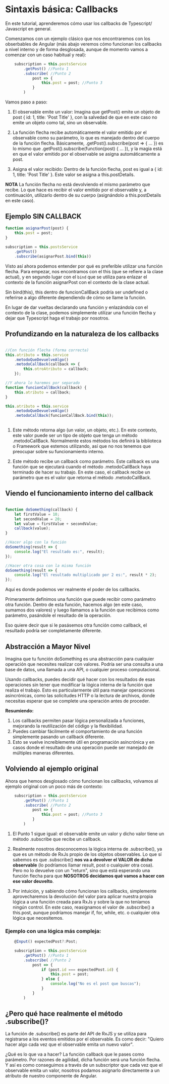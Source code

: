 # Sintaxis básica: Callbacks

En este tutorial, aprenderemos cómo usar los callbacks de Typescript/ Javascript en general.

Comenzamos con un ejemplo clásico que nos encontraremos con los obserbables de Angular (más abajo veremos cómo funcionan los callbacks a nivel interno y de forma desglosada, aunque de momento vamos a comenzar con un caso habitual y real):

```typescript
    subscription = this.postsService
        .getPost() //Punto 1
        .subscribe( //Punto 2
            post => {
                this.post = post; //Punto 3
            }
        )
```

Vamos paso a paso:

1. El observable emite un valor: Imagina que getPost() emite un objeto de post { id: 1, title: 'Post Title' }, con la salvedad de que en este caso no emite un objeto como tal, sino un observable.

2. La función flecha recibe automáticamente el valor emitido por el observable como su parámetro, lo que es manejado dentro del cuerpo de la función flecha. Básicamente, .getPost().subscribe(post => { ... }) es lo mismo que .getPost().subscribe(function(post) { ... }), y la magia está en que el valor emitido por el observable se asigna automáticamente a post.

3. Asigna el valor recibido: Dentro de la función flecha, post es igual a { id: 1, title: 'Post Title' }. Este valor se asigna a this.postDetails.

**NOTA** La función flecha no está devolviendo el mismo parámetro que recibe. Lo que hace es recibir el valor emitido por el observable y, a continuación, utilizarlo dentro de su cuerpo (asignándolo a this.postDetails en este caso).

## Ejemplo SIN CALLBACK

```typescript
function asignarPost(post) {
    this.post = post;
}
    
subscription = this.postsService
    .getPost() 
    .subscribe(asignarPost.bind(this))

```
Visto así ahora podemos entender por qué es preferible utilizar una función flecha. Para empezar, nos encontramos con el this (que se refiere a la clase actual), y en segundo lugar con el `bind` que se utiliza para enlazar el contexto de la función asignarPost con el contexto de la clase actual.

Sin bind(this), this dentro de funcionCallBack podría ser undefined o referirse a algo diferente dependiendo de cómo se llame la función.

En lugar de dar vueltas declarando una función y enlazándola con el contexto de la clase, podemos simplemente utilizar una función flecha y dejar que Typescript haga el trabajo por nosotros.


## Profundizando en la naturaleza de los callbacks


```typescript

//Con función flecha (forma correcta)
this.atributo = this.service
    .metodoQueDevuelveAlgo()
    .metodoCallBack(callback => {
        this.otroAtributo = callback;
    });

//Y ahora lo haremos por separado
function funcionCallBack(callback) {
    this.atributo = callback;
}

this.atributo = this.service
    .metodoQueDevuelveAlgo()
    .metodoCallBack(funcionCallBack.bind(this));
           
```

1. Este método retorna algo (un valor, un objeto, etc.). En este contexto, este valor puede ser un tipo de objeto que tenga un método .metodoCallBack. Normalmente estos métodos los definirá la biblioteca o Framework que estemos utilizando, así que no nos tenemos que preocupar sobre su funcionamiento interno.
   
2. Este método recibe un callback como parámetro. Este callback es una función que se ejecutará cuando el método .metodoCallBack haya terminado de hacer su trabajo. En este caso, el callback recibe un parámetro que es el valor que retorna el método .metodoCallBack.


## Viendo el funcionamiento interno del callback

```javascript

function doSomething(callback) {
    let firstValue = 10;
    let secondValue = 20;
    let value = firstValue + secondValue;
    callback(value);
}

//Hacer algo con la función
doSomething(result => {
    console.log("El resultado es:", result);
});

//Hacer otra cosa con la misma función
doSomething(result => {
    console.log("El resultado multiplicado por 2 es:", result * 2);
});

```
Aquí es donde podemos ver realmente el poder de los callbacks. 

Primeramente definimos una función que puede recibir como parámetro otra función. Dentro de esta función, hacemos algo (en este caso, sumamos dos valores) y luego llamamos a la función que recibimos como parámetro, pasándole el resultado de la operación.

Eso quiere decir que si le pasásemos otra función como callback, el resultado podría ser completamente diferente.


## Abstracción a Mayor Nivel

Imagina que tu función doSomething es una abstracción para cualquier operación que necesites realizar con valores. Podría ser una consulta a una base de datos, una llamada a una API, o cualquier proceso computacional.

Usando callbacks, puedes decidir qué hacer con los resultados de esas operaciones sin tener que modificar la lógica interna de la función que realiza el trabajo. Esto es particularmente útil para manejar operaciones asincrónicas, como las solicitudes HTTP o la lectura de archivos, donde necesitas esperar que se complete una operación antes de proceder.

**Resumiendo:**
1. Los callbacks permiten pasar lógica personalizada a funciones, mejorando la reutilización del código y la flexibilidad.
2. Puedes cambiar fácilmente el comportamiento de una función simplemente pasando un callback diferente.
3. Esto se vuelve increíblemente útil en programación asincrónica y en casos donde el resultado de una operación puede ser manejado de múltiples maneras diferentes.


## Volviendo al ejemplo original

Ahora que hemos desglosado cómo funcionan los callbacks, volvamos al ejemplo original con un poco más de contexto:

```typescript
    subscription = this.postsService
        .getPost() //Punto 1
        .subscribe( //Punto 2
            post => {
                this.post = post; //Punto 3
            }
        )
```

1. El Punto 1 sigue igual: el observable emite un valor y dicho valor tiene un método .subscribe que recibe un callback. 
   
2. Realmente nosotros desconocemos la lógica interna de .subscribe(), ya que es un método de RxJs propio de los objetos observables. Lo que sí sabemos es que .subscribe() **nos va a devolver el VALOR de dicho observable** (lo podríamos llamar result, post o cualquier otra cosa). Pero no lo devuelve con un "return", sino que está esperando una función flecha para que **NOSOTROS decidamos qué vamos a hacer con ese valor deuvelto**.

3. Por intuición, y sabiendo cómo funcionan los callbacks, simplemente aprovecharemos la devolución del valor para aplicar nuestra propia lógica a una función creada para RxJs y sobre la que no teníamos ningún control. En este caso, reasignamos el valor de .subscribe() a this.post, aunque podríamos manejar if, for, while, etc. o cualquier otra lógica que necesitemos.

### Ejemplo con una lógica más compleja:

```typescript
    @Input() expectedPost?:Post;

    subscription = this.postsService
        .getPost() //Punto 1
        .subscribe( //Punto 2
            post => {
                if (post.id === expectedPost.id) {
                    this.post = post;
                } else {
                    console.log("No es el post que buscas");
                }
            }
        )
```

## ¿Pero qué hace realmente el método .subscribe()?

La función de .subscribe() es parte del API de RxJS y se utiliza para registrarse a los eventos emitidos por el observable. Es como decir: "Quiero hacer algo cada vez que el observable emita un nuevo valor".

¿Qué es lo que va a hacer? La función callback que le pases como parámetro. Por razones de agilidad, dicha función será una función flecha. Y así es como conseguimos a través de un subscriptor que cada vez que el observable emita un valor, nosotros podamos asignarlo directamente a un atributo de nuestro componente de Angular.
